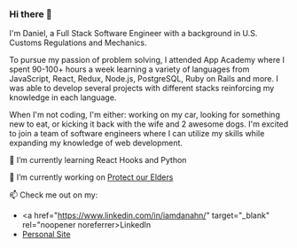 ### Hi there 👋

I'm Daniel, a Full Stack Software Engineer with a background in U.S. Customs Regulations and Mechanics.  

To pursue my passion of problem solving, I attended App Academy where I spent 90-100+ hours a week learning a variety of languages from JavaScript, React, Redux, Node.js, PostgreSQL, Ruby on Rails and more. I was able to develop several projects with different stacks reinforcing my knowledge in each language.

When I'm not coding, I'm either: working on my car, looking for something new to eat, or kicking it back with the wife and 2 awesome dogs. I'm excited to join a team of software engineers where I can utilize my skills while expanding my knowledge of web development.

🌱 I’m currently learning React Hooks and Python

🔭 I’m currently working on [Protect our Elders](http://protectourelders.herokuapp.com/#/)

📫 Check me out on my:
  * <a href="https://www.linkedin.com/in/iamdanahn/" target="_blank" rel="noopener noreferrer>LinkedIn</a>
  * [Personal Site](https://danielahn.tech/)


<!--
**iamdanahn/iamdanahn** is a ✨ _special_ ✨ repository because its `README.md` (this file) appears on your GitHub profile.

Here are some ideas to get you started:

- 🔭 I’m currently working on ...
- 🌱 I’m currently learning ...
- 👯 I’m looking to collaborate on ...
- 🤔 I’m looking for help with ...
- 💬 Ask me about ...
- 📫 How to reach me: ...
- 😄 Pronouns: ...
- ⚡ Fun fact: ...
-->
